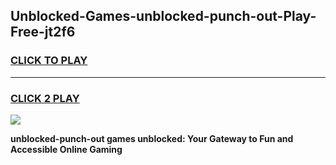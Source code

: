 
## Unblocked-Games-unblocked-punch-out-Play-Free-jt2f6
<h3>
<a href="https://premium76.site?title=unblocked-punch-out&ref=23A">CLICK TO PLAY</a></h3>
<hr>

<h3>
<a href="https://premium76.site?title=unblocked-punch-out&ref=23A">CLICK 2 PLAY</a>
  
</h3>

<a href="https://premium76.site?title=unblocked-punch-out&ref=23A"><img src="https://clearcache.store/games.png"></a>


**unblocked-punch-out games unblocked: Your Gateway to Fun and Accessible Online Gaming**
